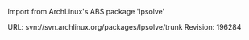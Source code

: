 Import from ArchLinux's ABS package 'lpsolve'

URL: svn://svn.archlinux.org/packages/lpsolve/trunk
Revision: 196284
